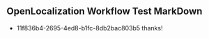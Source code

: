 ## OpenLocalization Workflow Test MarkDown
* 11f836b4-2695-4ed8-b1fc-8db2bac803b5 thanks!

<!--HONumber=Jul16_HO2-->


